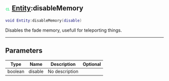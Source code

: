 ## ![client](../../.gitbook/assets/client.png) [Entity](https://iaswiki.rawr.dev/readme/entity):disableMemory

```lua
void Entity:disableMemory(disable)
```

Disables the fade memory, usefull for teleporting things.

------
## Parameters

| Type   | Name | Description | Optional |
| ------ | ---- | ----------- | -------: |
| boolean | disable | No description |  |

